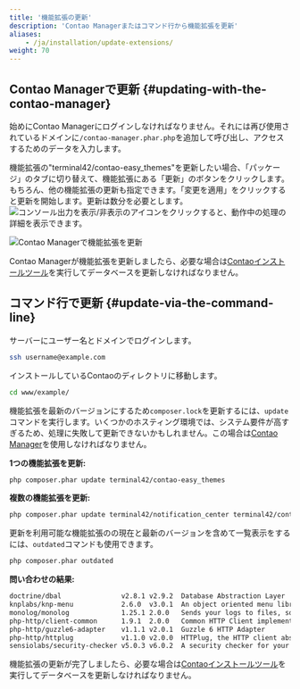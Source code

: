 ```yaml
---
title: '機能拡張の更新'
description: 'Contao Managerまたはコマンド行から機能拡張を更新'
aliases:
    - /ja/installation/update-extensions/
weight: 70
---
```


## Contao Managerで更新 {#updating-with-the-contao-manager}

始めにContao Managerにログインしなければなりません。それには再び使用されているドメインに`/contao-manager.phar.php`を追加して呼び出し、アクセスするためのデータを入力します。

機能拡張の"terminal42/contao-easy\_themes"を更新したい場合、「パッケージ」のタブに切り替えて、機能拡張にある「更新」のボタンをクリックします。もちろん、他の機能拡張の更新も指定できます。「変更を適用」をクリックすると更新を開始します。更新は数分を必要とします。![コンソール出力を表示/非表示](/ja/icons/konsolenausgabe.png?classes=icon)のアイコンをクリックすると、動作中の処理の詳細を表示できます。

![Contao Managerで機能拡張を更新](/ja/installation/images/en/update-extensions-in-contao-manager.png?classes=shadow)

Contao Managerが機能拡張を更新しましたら、必要な場合は[Contaoインストールツール](../contao-installtool/)を実行してデータベースを更新しなければなりません。

## コマンド行で更新 {#update-via-the-command-line}

サーバーにユーザー名とドメインでログインします。

```bash
ssh username@example.com
```

インストールしているContaoのディレクトリに移動します。

```bash
cd www/example/
```

機能拡張を最新のバージョンにするため`composer.lock`を更新するには、`update`コマンドを実行します。いくつかのホスティング環境では、システム要件が高すぎるため、処理に失敗して更新できないかもしれません。この場合は[Contao Manager](#updating-with-the-contao-manager)を使用しなければなりません。

**1つの機能拡張を更新:**

```bash
php composer.phar update terminal42/contao-easy_themes
```

**複数の機能拡張を更新:**

```bash
php composer.phar update terminal42/notification_center terminal42/contao-leads
```

更新を利用可能な機能拡張のの現在と最新のバージョンを含めて一覧表示をするには、`outdated`コマンドも使用できます。

```bash
php composer.phar outdated
```

**問い合わせの結果:**

```bash
doctrine/dbal               v2.8.1 v2.9.2  Database Abstraction Layer
knplabs/knp-menu            2.6.0  v3.0.1  An object oriented menu library
monolog/monolog             1.25.1 2.0.0   Sends your logs to files, sockets, inboxes, databases …
php-http/client-common      1.9.1  2.0.0   Common HTTP Client implementations and tools for HTTPlug
php-http/guzzle6-adapter    v1.1.1 v2.0.1  Guzzle 6 HTTP Adapter
php-http/httplug            v1.1.0 v2.0.0  HTTPlug, the HTTP client abstraction for PHP
sensiolabs/security-checker v5.0.3 v6.0.2  A security checker for your composer.lock
```

機能拡張の更新が完了しましたら、必要な場合は[Contaoインストールツール](../contao-installtool/)を実行してデータベースを更新しなければなりません。
